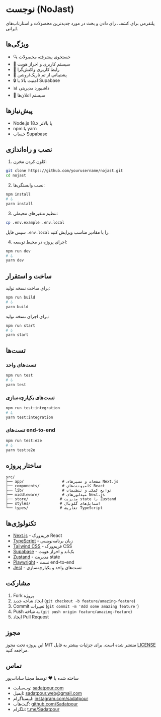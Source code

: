 # نوجست (NoJast)

پلتفرمی برای کشف، رای دادن و بحث در مورد جدیدترین محصولات و استارتاپ‌های ایرانی.

## ویژگی‌ها

- 🔍 جستجوی پیشرفته محصولات
- 👥 سیستم کاربری و احراز هویت
- 📱 رابط کاربری واکنش‌گرا
- 🌙 پشتیبانی از تم تاریک/روشن
- 🔒 امنیت بالا با Supabase
- 📊 داشبورد مدیریتی
- 🔔 سیستم اعلان‌ها

## پیش‌نیازها

- Node.js 18.x یا بالاتر
- npm یا yarn
- حساب Supabase

## نصب و راه‌اندازی

1. کلون کردن مخزن:
```bash
git clone https://github.com/yourusername/nojast.git
cd nojast
```

2. نصب وابستگی‌ها:
```bash
npm install
# یا
yarn install
```

3. تنظیم متغیرهای محیطی:
```bash
cp .env.example .env.local
```
سپس فایل `.env.local` را با مقادیر مناسب ویرایش کنید.

4. اجرای پروژه در محیط توسعه:
```bash
npm run dev
# یا
yarn dev
```

## ساخت و استقرار

برای ساخت نسخه تولید:
```bash
npm run build
# یا
yarn build
```

برای اجرای نسخه تولید:
```bash
npm run start
# یا
yarn start
```

## تست‌ها

### تست‌های واحد
```bash
npm run test
# یا
yarn test
```

### تست‌های یکپارچه‌سازی
```bash
npm run test:integration
# یا
yarn test:integration
```

### تست‌های end-to-end
```bash
npm run test:e2e
# یا
yarn test:e2e
```

## ساختار پروژه

```
src/
├── app/                 # صفحات و مسیرهای Next.js
├── components/          # کامپوننت‌های React
├── lib/                 # توابع کمکی و تنظیمات
├── middleware/          # میدلورهای Next.js
├── store/              # مدیریت state با Zustand
├── styles/             # استایل‌های گلوبال
└── types/              # تعاریف TypeScript
```

## تکنولوژی‌ها

- [Next.js](https://nextjs.org/) - فریم‌ورک React
- [TypeScript](https://www.typescriptlang.org/) - زبان برنامه‌نویسی
- [Tailwind CSS](https://tailwindcss.com/) - فریم‌ورک CSS
- [Supabase](https://supabase.com/) - بک‌اند و احراز هویت
- [Zustand](https://github.com/pmndrs/zustand) - مدیریت state
- [Playwright](https://playwright.dev/) - تست end-to-end
- [Jest](https://jestjs.io/) - تست‌های واحد و یکپارچه‌سازی

## مشارکت

1. Fork پروژه
2. ایجاد شاخه جدید (`git checkout -b feature/amazing-feature`)
3. Commit تغییرات (`git commit -m 'Add some amazing feature'`)
4. Push به شاخه (`git push origin feature/amazing-feature`)
5. ایجاد Pull Request

## مجوز

این پروژه تحت مجوز MIT منتشر شده است. برای جزئیات بیشتر به فایل [LICENSE](LICENSE) مراجعه کنید.

## تماس

ساخته شده با ❤️ توسط مجتبا سادات‌پور

- وب‌سایت: [sadatpour.com](https://sadatpour.com)
- ایمیل: [sadatpour.web@gmail.com](mailto:sadatpour.web@gmail.com)
- اینستاگرام: [instagram.com/sadatpour](https://instagram.com/sadatpour)
- گیت‌هاب: [github.com/Sadatpour](https://github.com/Sadatpour)
- تلگرام: [t.me/Sadatpour](https://t.me/Sadatpour) 